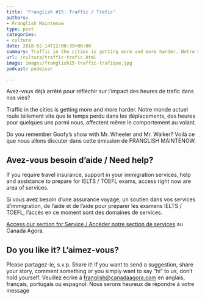 ```yaml
---
title: 'Franglish #15: Traffic / Trafic'
authors:
- Franglish Maintenow
type: post
categories:
- cultura
date: 2018-02-14T12:00:39+00:00
summary: Traffic in the cities is getting more and more harder. Notre monde actuel roule tellement vite que le temps perdu dans les déplacements, des heures pour quelques uns parmi nous, affectent même le comportement au volant.
url: /cultura/traffic-trafic.html
image: images/franglish15-traffic-trafique.jpg
podcast: podeixar

---
```

Avez-vous déjà arrêté pour réfléchir sur l’impact des heures de trafic dans nos vies?

Traffic in the cities is getting more and more harder. Notre monde actuel roule tellement vite que le temps perdu dans les déplacements, des heures pour quelques uns parmi nous, affectent même le comportement au volant.

Do you remember Goofy&#8217;s show with Mr. Wheeler and Mr. Walker? Voilà ce que nous allons discuter dans cette émission de FRANGLISH MAINTENOW.

## Avez-vous besoin d&#8217;aide / Need help?

If you require travel insurance, support in your immigration services, help and assistance to prepare for IELTS / TOEFL exams, access right now are area of services.

Si vous avez besoin d&#8217;une assurance voyage, un soutien dans vos services d&#8217;immigration, de l&#8217;aide et de l&#8217;aide pour préparer les examens IELTS / TOEFL, l&#8217;accès en ce moment sont des domaines de services.

[Access our section for Service / Accéder notre section de services][1] au Canada Agora.

## Do you like it? L&#8217;aimez-vous?

Please partagez-le, s.v.p. Share it! If you want to send a suggestion, share your story, comment something or you simply want to say “hi” to us, don’t hold yourself. Veuillez écrire à <franglish@canadaagora.com> en anglais, français, portugais ou espagnol. Nous serons heureux de répondre à votre message

 [1]: /servicos
